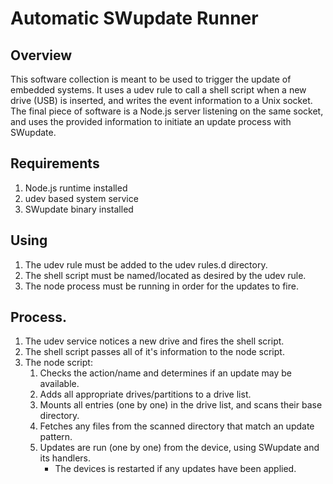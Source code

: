# Automatic SWupdate Runner

## Overview
This software collection is meant to be used to trigger the update of embedded systems. It uses a udev rule to call a shell script when a new drive (USB) is inserted, and writes the event information to a Unix socket. The final piece of software is a Node.js server listening on the same socket, and uses the provided information to initiate an update process with SWupdate.

## Requirements
1. Node.js runtime installed
2. udev based system service
3. SWupdate binary installed

## Using
1. The udev rule must be added to the udev rules.d directory.
2. The shell script must be named/located as desired by the udev rule.
3. The node process must be running in order for the updates to fire.

## Process.
1. The udev service notices a new drive and fires the shell script.
2. The shell script passes all of it's information to the node script.
3. The node script:
    1. Checks the action/name and determines if an update may be available.
    2. Adds all appropriate drives/partitions to a drive list.
    3. Mounts all entries (one by one) in the drive list, and scans their base directory.
    4. Fetches any files from the scanned directory that match an update pattern.
    5. Updates are run (one by one) from the device, using SWupdate and its handlers.
        - The devices is restarted if any updates have been applied.